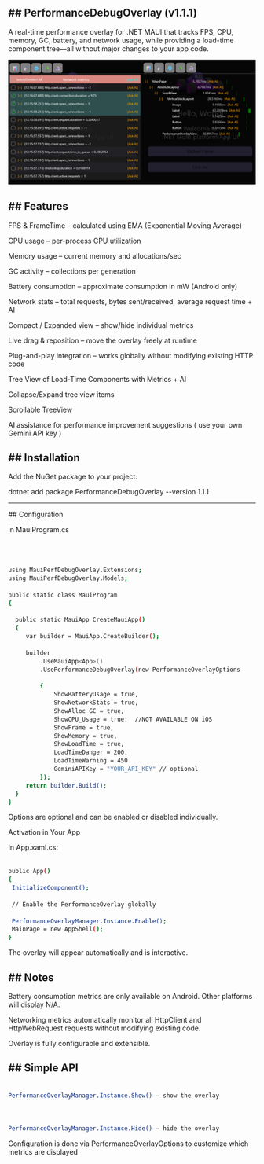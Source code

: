 \## PerformanceDebugOverlay (v1.1.1)
---
  
A real-time performance overlay for .NET MAUI that tracks FPS, CPU, memory, GC, battery, and network usage, while providing a load-time component tree—all without major changes to your app code.



![Overlay Screenshot](https://raw.githubusercontent.com/vankraster/MauiPerfDebugOverlay/refs/heads/master/MauiPerfDebugOverlay.SampleApp/overlay/overlay-screenshot-203.png)


\## Features
---


FPS \& FrameTime – calculated using EMA (Exponential Moving Average)

CPU usage – per-process CPU utilization

Memory usage – current memory and allocations/sec

GC activity – collections per generation

Battery consumption – approximate consumption in mW (Android only)

Network stats – total requests, bytes sent/received, average request time  + AI

Compact / Expanded view – show/hide individual metrics

Live drag \& reposition – move the overlay freely at runtime

Plug-and-play integration – works globally without modifying existing HTTP code

Tree View of Load-Time Components with Metrics + AI

Collapse/Expand tree view items  

Scrollable TreeView

AI assistance for performance improvement suggestions ( use your own Gemini API key )

\## Installation
---

Add the NuGet package to your project:



dotnet add package PerformanceDebugOverlay --version 1.1.1



---



\## Configuration 



in MauiProgram.cs



```bash



using MauiPerfDebugOverlay.Extensions;
using MauiPerfDebugOverlay.Models;

public static class MauiProgram
{

  public static MauiApp CreateMauiApp()
  {
     var builder = MauiApp.CreateBuilder();

     builder
         .UseMauiApp<App>()
         .UsePerformanceDebugOverlay(new PerformanceOverlayOptions

         {
             ShowBatteryUsage = true,
             ShowNetworkStats = true,
             ShowAlloc_GC = true,
             ShowCPU_Usage = true,  //NOT AVAILABLE ON iOS
             ShowFrame = true,
             ShowMemory = true,
             ShowLoadTime = true,
             LoadTimeDanger = 200,
             LoadTimeWarning = 450
             GeminiAPIKey = "YOUR_API_KEY" // optional
         });
     return builder.Build();
  }
}

```



Options are optional and can be enabled or disabled individually.

Activation in Your App

In App.xaml.cs:

```bash

public App()
{
 InitializeComponent();

 // Enable the PerformanceOverlay globally

 PerformanceOverlayManager.Instance.Enable();
 MainPage = new AppShell();
}

```

The overlay will appear automatically and is interactive.


\## Notes
---

Battery consumption metrics are only available on Android. Other platforms will display N/A.



Networking metrics automatically monitor all HttpClient and HttpWebRequest requests without modifying existing code.


Overlay is fully configurable and extensible.


\## Simple API
---

```bash

PerformanceOverlayManager.Instance.Show() – show the overlay



PerformanceOverlayManager.Instance.Hide() – hide the overlay

```


Configuration is done via PerformanceOverlayOptions to customize which metrics are displayed
